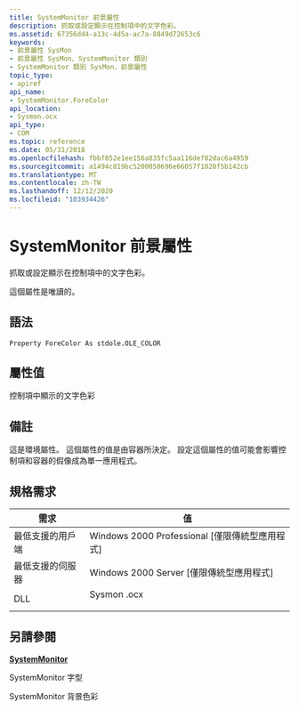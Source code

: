 ```yaml
---
title: SystemMonitor 前景屬性
description: 抓取或設定顯示在控制項中的文字色彩。
ms.assetid: 67356dd4-a13c-4d5a-ac7a-8849d72653c6
keywords:
- 前景屬性 SysMon
- 前景屬性 SysMon、SystemMonitor 類別
- SystemMonitor 類別 SysMon，前景屬性
topic_type:
- apiref
api_name:
- SystemMonitor.ForeColor
api_location:
- Sysmon.ocx
api_type:
- COM
ms.topic: reference
ms.date: 05/31/2018
ms.openlocfilehash: fbbf052e1ee156a835fc5aa116def02dac6a4959
ms.sourcegitcommit: a1494c819bc5200050696e66057f1020f5b142cb
ms.translationtype: MT
ms.contentlocale: zh-TW
ms.lasthandoff: 12/12/2020
ms.locfileid: "103934426"
---
```

# <a name="systemmonitorforecolor-property"></a>SystemMonitor 前景屬性

抓取或設定顯示在控制項中的文字色彩。

這個屬性是唯讀的。

## <a name="syntax"></a>語法


```VB
Property ForeColor As stdole.OLE_COLOR
```



## <a name="property-value"></a>屬性值

控制項中顯示的文字色彩

## <a name="remarks"></a>備註

這是環境屬性。 這個屬性的值是由容器所決定。 設定這個屬性的值可能會影響控制項和容器的假像成為單一應用程式。

## <a name="requirements"></a>規格需求



| 需求 | 值 |
|-------------------------------------|---------------------------------------------------------------------------------------|
| 最低支援的用戶端<br/> | Windows 2000 Professional \[僅限傳統型應用程式\]<br/>                            |
| 最低支援的伺服器<br/> | Windows 2000 Server \[僅限傳統型應用程式\]<br/>                                  |
| DLL<br/>                      | <dl> <dt>Sysmon .ocx</dt> </dl> |



## <a name="see-also"></a>另請參閱

<dl> <dt>

[**SystemMonitor**](systemmonitor.md)
</dt> <dt>

SystemMonitor 字型
</dt> <dt>

SystemMonitor 背景色彩
</dt> </dl>

 

 





